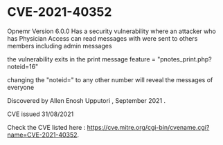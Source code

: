 # CVE-2021-40352
Opnemr Version 6.0.0 
Has a security vulnerability where an attacker who has Physician Access can read messages with were sent to others members including admin messages

the vulnerability exits in the print message feature = "pnotes_print.php?noteid=16"

changing the "noteid=" to any other number will reveal the messages of everyone 

Discovered by Allen Enosh Upputori , September 2021 .


CVE issued 31/08/2021

Check the CVE listed here : https://cve.mitre.org/cgi-bin/cvename.cgi?name=CVE-2021-40352.


